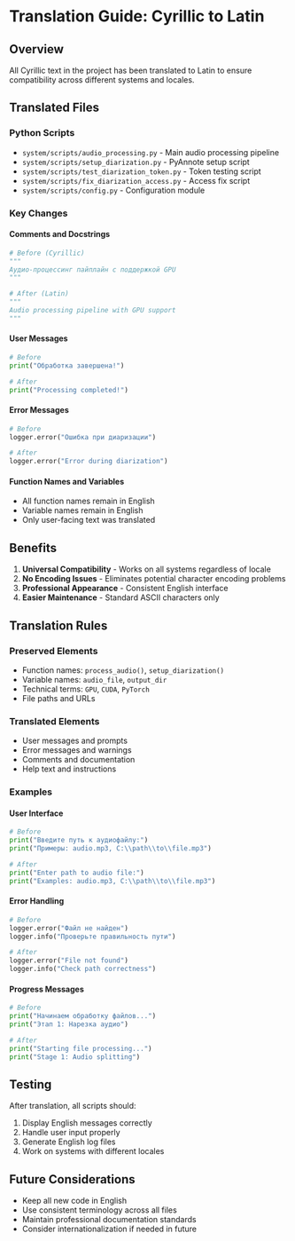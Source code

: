 # Translation Guide: Cyrillic to Latin

## Overview

All Cyrillic text in the project has been translated to Latin to ensure compatibility across different systems and locales.

## Translated Files

### Python Scripts
- `system/scripts/audio_processing.py` - Main audio processing pipeline
- `system/scripts/setup_diarization.py` - PyAnnote setup script
- `system/scripts/test_diarization_token.py` - Token testing script
- `system/scripts/fix_diarization_access.py` - Access fix script
- `system/scripts/config.py` - Configuration module

### Key Changes

#### Comments and Docstrings
```python
# Before (Cyrillic)
"""
Аудио-процессинг пайплайн с поддержкой GPU
"""

# After (Latin)
"""
Audio processing pipeline with GPU support
"""
```

#### User Messages
```python
# Before
print("Обработка завершена!")

# After
print("Processing completed!")
```

#### Error Messages
```python
# Before
logger.error("Ошибка при диаризации")

# After
logger.error("Error during diarization")
```

#### Function Names and Variables
- All function names remain in English
- Variable names remain in English
- Only user-facing text was translated

## Benefits

1. **Universal Compatibility** - Works on all systems regardless of locale
2. **No Encoding Issues** - Eliminates potential character encoding problems
3. **Professional Appearance** - Consistent English interface
4. **Easier Maintenance** - Standard ASCII characters only

## Translation Rules

### Preserved Elements
- Function names: `process_audio()`, `setup_diarization()`
- Variable names: `audio_file`, `output_dir`
- Technical terms: `GPU`, `CUDA`, `PyTorch`
- File paths and URLs

### Translated Elements
- User messages and prompts
- Error messages and warnings
- Comments and documentation
- Help text and instructions

### Examples

#### User Interface
```python
# Before
print("Введите путь к аудиофайлу:")
print("Примеры: audio.mp3, C:\\path\\to\\file.mp3")

# After
print("Enter path to audio file:")
print("Examples: audio.mp3, C:\\path\\to\\file.mp3")
```

#### Error Handling
```python
# Before
logger.error("Файл не найден")
logger.info("Проверьте правильность пути")

# After
logger.error("File not found")
logger.info("Check path correctness")
```

#### Progress Messages
```python
# Before
print("Начинаем обработку файлов...")
print("Этап 1: Нарезка аудио")

# After
print("Starting file processing...")
print("Stage 1: Audio splitting")
```

## Testing

After translation, all scripts should:
1. Display English messages correctly
2. Handle user input properly
3. Generate English log files
4. Work on systems with different locales

## Future Considerations

- Keep all new code in English
- Use consistent terminology across all files
- Maintain professional documentation standards
- Consider internationalization if needed in future 